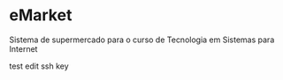 # eMarket
Sistema de supermercado para o curso de Tecnologia em Sistemas para Internet

test edit ssh key

